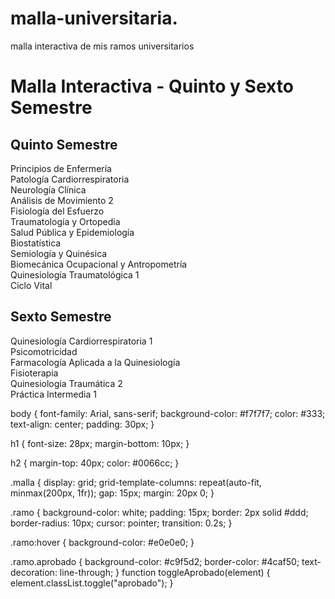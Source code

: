 # malla-universitaria.
malla interactiva de mis ramos universitarios 
<!DOCTYPE html>
<html lang="es">
<head>
  <meta charset="UTF-8">
  <title>Malla Interactiva de Quinesiología</title>
  <link rel="stylesheet" href="style.css">
</head>
<body>
  <h1>Malla Interactiva - Quinto y Sexto Semestre</h1>

  <h2>Quinto Semestre</h2>
  <div class="malla">
    <div class="ramo" onclick="toggleAprobado(this)">Principios de Enfermería</div>
    <div class="ramo" onclick="toggleAprobado(this)">Patología Cardiorrespiratoria</div>
    <div class="ramo" onclick="toggleAprobado(this)">Neurología Clínica</div>
    <div class="ramo" onclick="toggleAprobado(this)">Análisis de Movimiento 2</div>
    <div class="ramo" onclick="toggleAprobado(this)">Fisiología del Esfuerzo</div>
    <div class="ramo" onclick="toggleAprobado(this)">Traumatología y Ortopedia</div>
    <div class="ramo" onclick="toggleAprobado(this)">Salud Pública y Epidemiología</div>
    <div class="ramo" onclick="toggleAprobado(this)">Biostatística</div>
    <div class="ramo" onclick="toggleAprobado(this)">Semiología y Quinésica</div>
    <div class="ramo" onclick="toggleAprobado(this)">Biomecánica Ocupacional y Antropometría</div>
    <div class="ramo" onclick="toggleAprobado(this)">Quinesiología Traumatológica 1</div>
    <div class="ramo" onclick="toggleAprobado(this)">Ciclo Vital</div>
  </div>

  <h2>Sexto Semestre</h2>
  <div class="malla">
    <div class="ramo" onclick="toggleAprobado(this)">Quinesiología Cardiorrespiratoria 1</div>
    <div class="ramo" onclick="toggleAprobado(this)">Psicomotricidad</div>
    <div class="ramo" onclick="toggleAprobado(this)">Farmacología Aplicada a la Quinesiología</div>
    <div class="ramo" onclick="toggleAprobado(this)">Fisioterapia</div>
    <div class="ramo" onclick="toggleAprobado(this)">Quinesiología Traumática 2</div>
    <div class="ramo" onclick="toggleAprobado(this)">Práctica Intermedia 1</div>
  </div>

  <script src="script.js"></script>
</body>
</html>

body {
  font-family: Arial, sans-serif;
  background-color: #f7f7f7;
  color: #333;
  text-align: center;
  padding: 30px;
}

h1 {
  font-size: 28px;
  margin-bottom: 10px;
}

h2 {
  margin-top: 40px;
  color: #0066cc;
}

.malla {
  display: grid;
  grid-template-columns: repeat(auto-fit, minmax(200px, 1fr));
  gap: 15px;
  margin: 20px 0;
}

.ramo {
  background-color: white;
  padding: 15px;
  border: 2px solid #ddd;
  border-radius: 10px;
  cursor: pointer;
  transition: 0.2s;
}

.ramo:hover {
  background-color: #e0e0e0;
}

.ramo.aprobado {
  background-color: #c9f5d2;
  border-color: #4caf50;
  text-decoration: line-through;
}
function toggleAprobado(element) {
  element.classList.toggle("aprobado");
}
